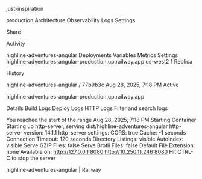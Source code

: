 just-inspiration


production
Architecture
Observability
Logs
Settings

Share





Activity


highline-adventures-angular
Deployments
Variables
Metrics
Settings
highline-adventures-angular-production.up.railway.app
us-west2
1 Replica




History

highline-adventures-angular
/
77b9b3c
Aug 28, 2025, 7:18 PM
Active

highline-adventures-angular-production.up.railway.app

Details
Build Logs
Deploy Logs
HTTP Logs
Filter and search logs

You reached the start of the range
Aug 28, 2025, 7:18 PM
Starting Container
Starting up http-server, serving dist/highline-adventures-angular
http-server version: 14.1.1
http-server settings: 
CORS: true
Cache: -1 seconds
Connection Timeout: 120 seconds
Directory Listings: visible
AutoIndex: visible
Serve GZIP Files: false
Serve Brotli Files: false
Default File Extension: none
Available on:
  http://127.0.0.1:8080
  http://10.250.11.246:8080
Hit CTRL-C to stop the server


highline-adventures-angular | Railway